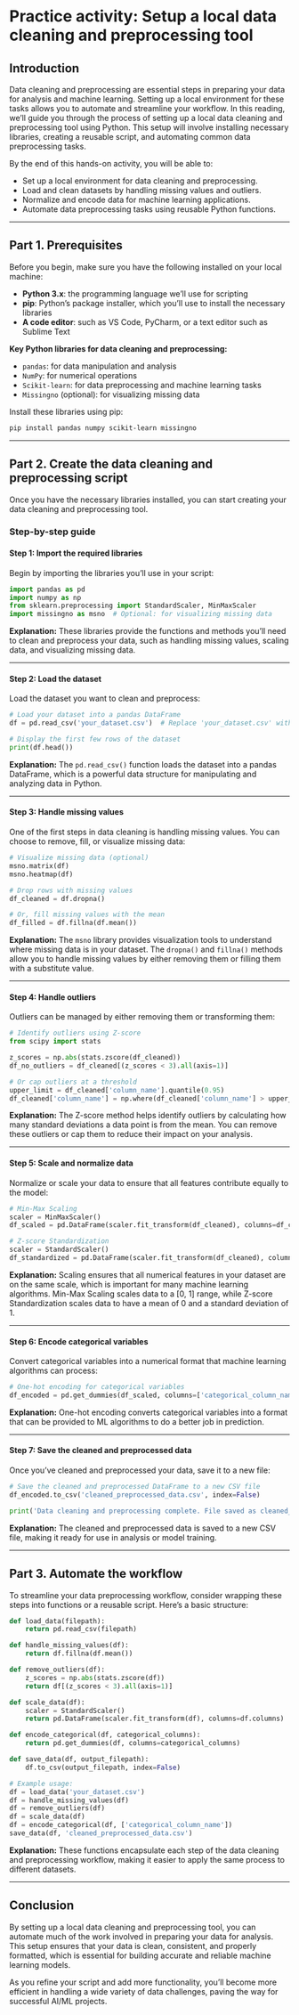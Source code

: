 # Practice activity: Setup a local data cleaning and preprocessing tool

## Introduction

Data cleaning and preprocessing are essential steps in preparing your data for analysis and machine learning. Setting up a local environment for these tasks allows you to automate and streamline your workflow. In this reading, we’ll guide you through the process of setting up a local data cleaning and preprocessing tool using Python. This setup will involve installing necessary libraries, creating a reusable script, and automating common data preprocessing tasks.

By the end of this hands-on activity, you will be able to: 

- Set up a local environment for data cleaning and preprocessing.
- Load and clean datasets by handling missing values and outliers.
- Normalize and encode data for machine learning applications.
- Automate data preprocessing tasks using reusable Python functions.

---

## Part 1. Prerequisites

Before you begin, make sure you have the following installed on your local machine:

- **Python 3.x**: the programming language we’ll use for scripting
- **pip**: Python’s package installer, which you’ll use to install the necessary libraries
- **A code editor**: such as VS Code, PyCharm, or a text editor such as Sublime Text

**Key Python libraries for data cleaning and preprocessing:**

- `pandas`: for data manipulation and analysis
- `NumPy`: for numerical operations
- `Scikit-learn`: for data preprocessing and machine learning tasks
- `Missingno` (optional): for visualizing missing data

Install these libraries using pip:

```bash
pip install pandas numpy scikit-learn missingno
```

---

## Part 2. Create the data cleaning and preprocessing script

Once you have the necessary libraries installed, you can start creating your data cleaning and preprocessing tool.

### Step-by-step guide

#### Step 1: Import the required libraries

Begin by importing the libraries you’ll use in your script:

```python
import pandas as pd
import numpy as np
from sklearn.preprocessing import StandardScaler, MinMaxScaler
import missingno as msno  # Optional: for visualizing missing data
```

**Explanation:** These libraries provide the functions and methods you’ll need to clean and preprocess your data, such as handling missing values, scaling data, and visualizing missing data.

---

#### Step 2: Load the dataset

Load the dataset you want to clean and preprocess:

```python
# Load your dataset into a pandas DataFrame
df = pd.read_csv('your_dataset.csv')  # Replace 'your_dataset.csv' with your actual file path

# Display the first few rows of the dataset
print(df.head())
```

**Explanation:** The `pd.read_csv()` function loads the dataset into a pandas DataFrame, which is a powerful data structure for manipulating and analyzing data in Python.

---

#### Step 3: Handle missing values

One of the first steps in data cleaning is handling missing values. You can choose to remove, fill, or visualize missing data:

```python
# Visualize missing data (optional)
msno.matrix(df)
msno.heatmap(df)

# Drop rows with missing values
df_cleaned = df.dropna()

# Or, fill missing values with the mean
df_filled = df.fillna(df.mean())
```

**Explanation:** The `msno` library provides visualization tools to understand where missing data is in your dataset. The `dropna()` and `fillna()` methods allow you to handle missing values by either removing them or filling them with a substitute value.

---

#### Step 4: Handle outliers

Outliers can be managed by either removing them or transforming them:

```python
# Identify outliers using Z-score
from scipy import stats

z_scores = np.abs(stats.zscore(df_cleaned))
df_no_outliers = df_cleaned[(z_scores < 3).all(axis=1)]

# Or cap outliers at a threshold
upper_limit = df_cleaned['column_name'].quantile(0.95)
df_cleaned['column_name'] = np.where(df_cleaned['column_name'] > upper_limit, upper_limit, df_cleaned['column_name'])
```

**Explanation:** The Z-score method helps identify outliers by calculating how many standard deviations a data point is from the mean. You can remove these outliers or cap them to reduce their impact on your analysis.

---

#### Step 5: Scale and normalize data

Normalize or scale your data to ensure that all features contribute equally to the model:

```python
# Min-Max Scaling
scaler = MinMaxScaler()
df_scaled = pd.DataFrame(scaler.fit_transform(df_cleaned), columns=df_cleaned.columns)

# Z-score Standardization
scaler = StandardScaler()
df_standardized = pd.DataFrame(scaler.fit_transform(df_cleaned), columns=df_cleaned.columns)
```

**Explanation:** Scaling ensures that all numerical features in your dataset are on the same scale, which is important for many machine learning algorithms. Min-Max Scaling scales data to a [0, 1] range, while Z-score Standardization scales data to have a mean of 0 and a standard deviation of 1.

---

#### Step 6: Encode categorical variables

Convert categorical variables into a numerical format that machine learning algorithms can process:

```python
# One-hot encoding for categorical variables
df_encoded = pd.get_dummies(df_scaled, columns=['categorical_column_name'])
```

**Explanation:** One-hot encoding converts categorical variables into a format that can be provided to ML algorithms to do a better job in prediction.

---

#### Step 7: Save the cleaned and preprocessed data

Once you’ve cleaned and preprocessed your data, save it to a new file:

```python
# Save the cleaned and preprocessed DataFrame to a new CSV file  
df_encoded.to_csv('cleaned_preprocessed_data.csv', index=False)

print('Data cleaning and preprocessing complete. File saved as cleaned_preprocessed_data.csv')
```

**Explanation:** The cleaned and preprocessed data is saved to a new CSV file, making it ready for use in analysis or model training.

---

## Part 3. Automate the workflow

To streamline your data preprocessing workflow, consider wrapping these steps into functions or a reusable script. Here’s a basic structure:

```python
def load_data(filepath):
    return pd.read_csv(filepath)

def handle_missing_values(df):
    return df.fillna(df.mean())

def remove_outliers(df):
    z_scores = np.abs(stats.zscore(df))
    return df[(z_scores < 3).all(axis=1)]

def scale_data(df):
    scaler = StandardScaler()
    return pd.DataFrame(scaler.fit_transform(df), columns=df.columns)

def encode_categorical(df, categorical_columns):
    return pd.get_dummies(df, columns=categorical_columns)

def save_data(df, output_filepath):
    df.to_csv(output_filepath, index=False)

# Example usage:
df = load_data('your_dataset.csv')
df = handle_missing_values(df)
df = remove_outliers(df)
df = scale_data(df)
df = encode_categorical(df, ['categorical_column_name'])
save_data(df, 'cleaned_preprocessed_data.csv')
```

**Explanation:** These functions encapsulate each step of the data cleaning and preprocessing workflow, making it easier to apply the same process to different datasets.

---

## Conclusion

By setting up a local data cleaning and preprocessing tool, you can automate much of the work involved in preparing your data for analysis. This setup ensures that your data is clean, consistent, and properly formatted, which is essential for building accurate and reliable machine learning models. 

As you refine your script and add more functionality, you’ll become more efficient in handling a wide variety of data challenges, paving the way for successful AI/ML projects.